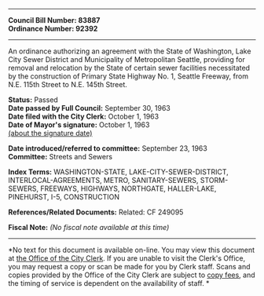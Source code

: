 * * * * *  
  
**Council Bill Number: [](#h0)[](#h2)83887**   
**Ordinance Number: 92392**  
  
* * * * *  
  
An ordinance authorizing an agreement with the State of Washington, Lake City Sewer District and Municipality of Metropolitan Seattle, providing for removal and relocation by the State of certain sewer facilities necessitated by the construction of Primary State Highway No. 1, Seattle Freeway, from N.E. 115th Street to N.E. 145th Street.  
  
**Status:** Passed   
**Date passed by Full Council:** September 30, 1963   
**Date filed with the City Clerk:** October 1, 1963   
**Date of Mayor's signature:** October 1, 1963   
[(about the signature date)](/~public/approvaldate.htm)   
  
  
**Date introduced/referred to committee:** September 23, 1963   
**Committee:** Streets and Sewers   
  
**Index Terms:** WASHINGTON-STATE, LAKE-CITY-SEWER-DISTRICT, INTERLOCAL-AGREEMENTS, METRO, SANITARY-SEWERS, STORM-SEWERS, FREEWAYS, HIGHWAYS, NORTHGATE, HALLER-LAKE, PINEHURST, I-5, CONSTRUCTION  
  
**References/Related Documents:** Related: CF 249095  
  
**Fiscal Note:** *(No fiscal note available at this time)*  
  
* * * * *  
  
*No text for this document is available on-line. You may view this document at [the Office of the City Clerk](http://www.seattle.gov/leg/clerk/contactUs.htm). If you are unable to visit the Clerk's Office, you may request a copy or scan be made for you by Clerk staff. Scans and copies provided by the Office of the City Clerk are subject to [copy fees](http://clerk.seattle.gov/~public/clerkfees.htm), and the timing of service is dependent on the availability of staff. *  
  
  
